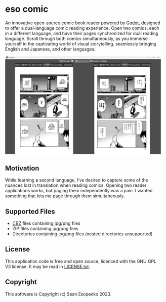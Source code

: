 # eso comic

An innovative open-source comic book reader powered by [Godot](https://godotengine.org/), designed to offer a dual-language comic reading experience. Open two comics, each in a different language, and have their pages synchronized for dual reading language. Scroll through both comics simultaneously, as you immerse yourself in the captivating world of visual storytelling, seamlessly bridging English and Japanese, and other languages.

![Screenshot](assets/screenshot_1.jpg)

## Motivation

While learning a second language, I've desired to capture some of the nuances lost in translation when reading comics. Opening two reader applications works, but paging them independently was a pain. I wanted something that lets me page through them simultaneously.

## Supported Files

* [CBZ](https://en.wikipedia.org/wiki/Comic_book_archive) files containing jpg/png files
* ZIP files containing jpg/png files
* Directories containing jpg/png files (nested directories unsupported)

## License

This application code is free and open source, licenced with the GNU GPL V3 license.  It may be read in [LICENSE.txt](LICENCE.txt).

## Copyright

This software is Copyright (c) Sean Esopenko 2023.